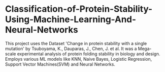 # Classification-of-Protein-Stability-Using-Machine-Learning-And-Neural-Networks
This project uses the Dataset 'Change in protein stability with a single mutation' by Tsuboyama, K., Dauparas, J., Chen, J. et al. It was a Mega-scale experimental analysis of protein folding stability in biology and design. Employs various ML models like KNN, Naive Bayes, Logistic Regression, Support Vector Machines(SVM) and Neural Networks.
